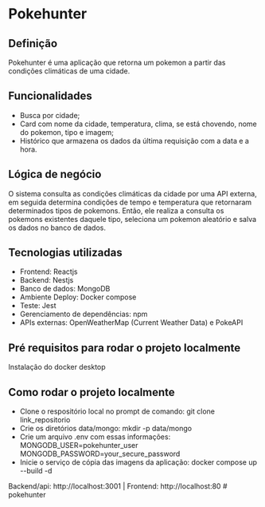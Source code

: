 ﻿# Pokehunter
## Definição
Pokehunter é uma aplicação que retorna um pokemon a partir das condições climáticas de uma cidade.

## Funcionalidades
- Busca por cidade;
- Card com nome da cidade, temperatura, clima, se está chovendo, nome do pokemon, tipo e imagem;
- Histórico que armazena os dados da última requisição com a data e a hora.

## Lógica de negócio
O sistema consulta as condições climáticas da cidade por uma API externa, em seguida determina condições de tempo e temperatura que retornaram determinados tipos de pokemons. Então, ele realiza a consulta os pokemons existentes daquele tipo, seleciona um pokemon aleatório e salva os dados no banco de dados.

## Tecnologias utilizadas
- Frontend: Reactjs
- Backend: Nestjs
- Banco de dados: MongoDB
- Ambiente Deploy: Docker compose
- Teste: Jest
- Gerenciamento de dependências: npm
- APIs externas: OpenWeatherMap (Current Weather Data) e PokeAPI

## Pré requisitos para rodar o projeto localmente
Instalação do docker desktop

## Como rodar o projeto localmente
- Clone o respositório local no prompt de comando: git clone link_repositorio
- Crie os diretórios data/mongo: mkdir -p data/mongo
- Crie um arquivo .env com essas informações:
MONGODB_USER=pokehunter_user
MONGODB_PASSWORD=your_secure_password 
- Inicie o serviço de cópia das imagens da aplicação: docker compose up --build -d

Backend/api: http://localhost:3001 | Frontend: http://localhost:80
#   p o k e h u n t e r  
 